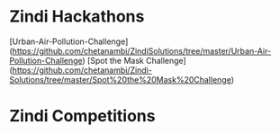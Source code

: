 # Zindi Hackathons


[Urban-Air-Pollution-Challenge] (https://github.com/chetanambi/ZindiSolutions/tree/master/Urban-Air-Pollution-Challenge)
[Spot the Mask Challenge] (https://github.com/chetanambi/Zindi-Solutions/tree/master/Spot%20the%20Mask%20Challenge)

# Zindi Competitions
